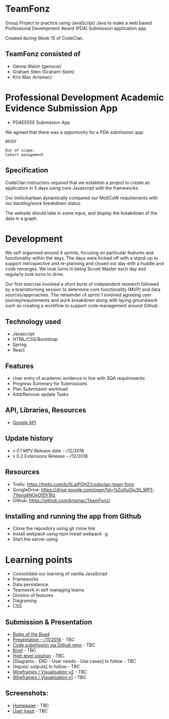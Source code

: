# TeamFonz
Group Project to practice using JavaScript/ Java to make a web based Professional Development Award (PDA) Submission application app.

Created during Week 15 of CodeClan. 

## TeamFonz consisted of 
- Genna Walsh (genocw)
- Graham Stein (Graham-Stein)
- Kris Mac (krismac)

# Professional Development Academic Evidence Submission App
- PDAEEEEE Submission App

We agreed that there was a opportunity for a PDA submission app:
```
BRIEF

Out of scope:
Cohort management
```

## Specification
CodeClan instructors required that we establish a project to create an application in 5 days using core Javascript with the frameworks. 

Our trello/kanban dynamically compared our MoSCoW requirements with our backlog/work breakdown status.

The website should take in some input, and display the breakdown of the data in a graph. 


# Development
We self organised around 4 sprints, focusing on particular features and functionality within the days. The days were kicked off with a stand-up to support retrospective and re-planning and closed our day with a huddle and code remerges. We took turns in being Scrum Master each day and regularly took turns to drive. 

Our first exercise involved a short burst of independent research followed by a brainstorming session to determine core functionality (MVP) and data sources/approaches. The remainder of sprint 1 involved agreeing user journey/requirements and work breakdown along with laying groundwork such as creating a workflow to support code management around Github.

## Technology used
- Javascript
- HTML/CSS/Bootstrap
- Spring
- React

## Features
- User entry of academic evidence in line with SQA requirmeents
- Progress Summary for Submissions
- Plan Submission workload
- Add/Remove update Tasks

## API, Libraries, Resources
- [Google API](https://developers.google.com/maps/documentation/)

## Update history
- v 0.1 MPV Release date --/12/2018
- v 0.2 Extensions Release --/12/2018

## Resources
- Trello: https://trello.com/b/0LqjPGHZ/codeclan-team-fonz
- GoogleDrive: https://drive.google.com/open?id=1sZuXuGju3jt_WP1-7Yevg4NOeOf0Y1Rz
- Github: https://github.com/krismac/TeamFonz/

## Installing and running the app from Github
- Clone the repository using git clone link
- Install webpack using npm install webpack -g
- Start the server using 

# Learning points
- Consolidate our learning of vanilla JavaScript 
- Frameworks
- Data persistence. 
- Teamwork in self managing teams
- Division of features
- Diagraming 
- CSS

## Submission & Presentation
- [Rules of the Road](https://docs.google.com/document/d/1MD8Yi4hiPY5XFitAwXBfECcjO00kOQzaFoS4hIiFhRI/edit?usp=sharing)
- [Presentation --/11/2018]() - TBC
- [Code submission via Github repo]() - TBC
- [Brief]() - TBC
- [High level solution]() - TBC
- [Diagrams - ERD - User needs - Use cases] to follow - TBC
- [Inputs/ outputs] to follow - TBC
- [Wireframes / Visualisation v2]() - TBC
- [Wireframes / Visualisation v1]() - TBC

## Screenshots:
- [Homepage](home.png) - TBC
- [User input](input.png)  - TBC

